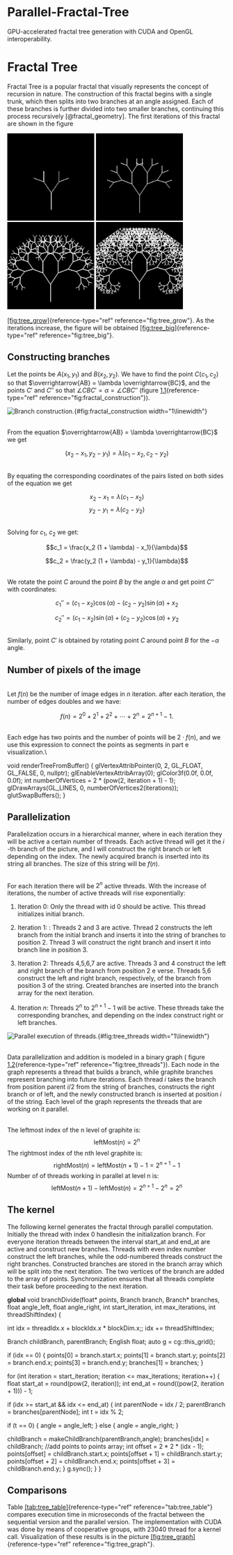 # Parallel-Fractal-Tree
 GPU-accelerated fractal tree generation with CUDA and OpenGL interoperability.
 
# Fractal Tree

Fractal Tree is a popular fractal that visually represents
the concept of recursion in nature. The construction of this fractal begins with
a single trunk, which then splits into two branches at an angle
assigned. Each of these branches is further divided into two smaller branches,
continuing this process recursively [@fractal_geometry].
The first iterations of this fractal are shown in the figure

<p>
  <img src="images/tree_1.png" width="200" height="200" alt="Tree 1">
  <img src="images/tree_2.png" width="200" height="200" alt="Tree 2">
  <img src="images/tree_3.png" width="200" height="200" alt="Tree 3">
  <img src="images/tree_4.png" width="200" height="200" alt="Tree 4">
</p>


[\[fig:tree_grow\]](#fig:tree_grow){reference-type="ref"
reference="fig:tree_grow"}. As the iterations increase, the figure will be obtained
[\[fig:tree_big\]](#fig:tree_big){reference-type="ref"
reference="fig:tree_big"}.

## Constructing branches

Let the points be $A(x_1, y_1)$ and $B(x_2, y_2)$. We have to find the point
$C(c_1, c_2)$ so that
$\overrightarrow{AB} = \lambda \overrightarrow{BC}$, and the points $C'$ and
$C''$ so that $\angle CBC' = \alpha = \angle CBC''$ (figure
[1.1](#fig:fractal_construction){reference-type="ref"
reference="fig:fractal_construction"}).

![Branch construction.](tree_5.png){#fig:fractal_construction
width="1\\linewidth"}

\
From the equation $\overrightarrow{AB} = \lambda \overrightarrow{BC}$ we get

$$(x_2 - x_1, y_2 - y_1) = \lambda (c_1 - x_2, c_2 - y_2)$$

\
By equating the corresponding coordinates of the pairs listed on both sides
of the equation we get

$$x_2 - x_1 = \lambda (c_1 - x_2)$$ $$y_2 - y_1 = \lambda (c_2 - y_2)$$

\
Solving for $c_1$, $c_2$ we get:

$$c_1 = \frac{x_2 (1 + \lambda) - x_1}{\lambda}$$

$$c_2 = \frac{y_2 (1 + \lambda) - y_1}{\lambda}$$

\
We rotate the point $C$ around the point $B$ by the angle $\alpha$ and get
point $C''$ with coordinates:

$$c_1'' = (c_1 - x_2) \cos(\alpha) - (c_2 - y_2) \sin(\alpha) + x_2$$

$$c_2'' = (c_1 - x_2) \sin(\alpha) + (c_2 - y_2) \cos(\alpha) + y_2$$

\
Similarly, point $C'$ is obtained by rotating point $C$ around point $B$
for the $-\alpha$ angle.

## Number of pixels of the image

\
Let $f(n)$ be the number of image edges in $n$ iteration. after
each iteration, the number of edges doubles and we have:

$$f(n) = 2^0 + 2^1 + 2^2 + \cdots + 2^n = 2^{n+1} - 1.$$

\
Each edge has two points and the number of points will be $2 \cdot f(n)$,
and we use this expression to connect the points as segments in part e
visualization.\

 void renderTreeFromBuffer() {
 glVertexAttribPointer(0, 2, GL_FLOAT, GL_FALSE, 0, nullptr);
 glEnableVertexAttribArray(0);
 glColor3f(0.0f, 0.0f, 0.0f);
 int numberOfVertices = 2 * (pow(2, iteration + 1) - 1);
 glDrawArrays(GL_LINES, 0, numberOfVertices2(iterations));
 glutSwapBuffers();
 }

## Parallelization

Parallelization occurs in a hierarchical manner, where in each iteration they will be
active a certain number of threads. Each active thread will get it
the $i$ -th branch of the picture, and I will construct the right branch or
left depending on the index. The newly acquired branch is inserted into its string
all branches. The size of this string will be $f(n)$.

\
For each iteration there will be $2^n$ active threads. With the increase of
iterations, the number of active threads will rise exponentially:

1. Iteration 0: Only the thread with id 0 should be active. This thread initializes
 initial branch.

2. Iteration 1: : Threads 2 and 3 are active. Thread 2 constructs
 the left branch from the initial branch and inserts it into the string of branches to
 position 2. Thread 3 will construct the right branch and insert it into
 branch line in position 3.

3. Iteration 2: Threads 4,5,6,7 are active. Threads 3 and 4
 construct the left and right branch of the branch from position 2 e
 verse. Threads 5,6 construct the left and right branch,
 respectively, of the branch from position 3 of the string. Created branches
 are inserted into the branch array for the next iteration.

4. Iteration $n$: Threads $2^n$ to $2^{n+1}-1$ will be active.
 These threads take the corresponding branches, and depending on the index
 construct right or left branches.

![Parallel execution of threads.](tree_6.png){#fig:tree_threads
width="1\\linewidth"}

\
Data parallelization and addition is modeled in a binary graph (
figure [1.2](#fig:tree_threads){reference-type="ref"
reference="fig:tree_threads"}). Each node in the graph represents a thread
that builds a branch, while graphite branches represent branching into
future iterations. Each thread $i$ takes the branch from position
parent $i/2$ from the string of branches, constructs the right branch or of
left, and the newly constructed branch is inserted at position $i$ of the string.
Each level of the graph represents the threads that are working on it
parallel.

\
The leftmost index of the n level of graphite is:
$$\text{leftMost}(n) = 2^n$$ The rightmost index of the nth level
graphite is:
$$\text{rightMost}(n) = \text{leftMost}(n+1) - 1 = 2^{n+1} - 1$$ Number of
of threads working in parallel at level n is:
$$\text{leftMost}(n+1) - \text{leftMost}(n) = 2^{n+1} - 2^n = 2^n$$

## The kernel

The following kernel generates the fractal through parallel computation.
Initially the thread with index 0 handlesin the initialization branch. For everyone
iteration threads between the interval start_at and end_at are active and
construct new branches. Threads with even index number construct
the left branches, while the odd-numbered threads construct the right branches.
Constructed branches are stored in the branch array which will be split into
the next iteration. The two vertices of the branch are added to the array of points.
Synchronization ensures that all threads complete their task
before proceeding to the next iteration.

 __global__ void branchDivide(float* points, Branch branch, Branch* branches, float angle_left, float angle_right, int start_iteration, int max_iterations, int threadShiftIndex) {

 int idx = threadIdx.x + blockIdx.x * blockDim.x;;
 idx += threadShiftIndex;

 Branch childBranch, parentBranch;
 English float;
 auto g = cg::this_grid();

 if (idx == 0) {
 points[0] = branch.start.x;
 points[1] = branch.start.y;
 points[2] = branch.end.x;
 points[3] = branch.end.y;
 branches[1] = branches;
 }

 for (int iteration = start_iteration; iteration <= max_iterations; iteration++) {
 float start_at = round(pow(2, iteration));
 int end_at = round((pow(2, iteration + 1))) - 1;

 if (idx >= start_at && idx <= end_at) {
 int parentNode = idx / 2;
 parentBranch = branches[parentNode];
 int t = idx % 2;

 if (t == 0) {
 angle = angle_left;
 }
 else {
 angle = angle_right;
 }

 childBranch = makeChildBranch(parentBranch,angle);
 branches[idx] = childBranch;
 //add points to points array;
 int offset = 2 * 2 * (idx - 1);
 points[offset] = childBranch.start.x;
 points[offset + 1] = childBranch.start.y;
 points[offset + 2] = childBranch.end.x;
 points[offset + 3] = childBranch.end.y;
 }
 g.sync();
 }
 }

## Comparisons

Table [\[tab:tree_table\]](#tab:tree_table){reference-type="ref"
reference="tab:tree_table"} compares execution time in microseconds
of the fractal between the sequential version and the parallel version.
The implementation with CUDA was done by means of cooperative groups, with 23040
thread for a kernel call. Visualization of these results
is in the picture
[\[fig:tree_graph\]](#fig:tree_graph){reference-type="ref"
reference="fig:tree_graph"}.
